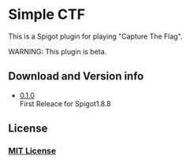 # Simple CTF
This is a Spigot plugin for playing "Capture The Flag".

WARNING: This plugin is beta.  

## Download and Version info
- [0.1.0](https://github.com/Seaoftrees/SimpleCTF/jar/0.1.0)  
  First Releace for Spigot1.8.8

## License
### [MIT License](https://github.com/Seaoftrees/SimpleCTF/blob/master/LICENSE)